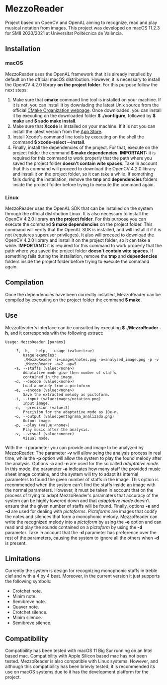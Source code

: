 # MezzoReader
 Project based on OpenCV and OpenAL aiming to recognize, read and play musical notation from images. This project was developed on macOS 11.2.3 for SMII 2020/2021 at Universitat Politècnica de València.
 
 ## Installation
 ### macOS
 MezzoReader uses the OpenAL framework that it is already installed by default on the official macOS distribution. However, it is necessary to install the OpenCV 4.2.0 library **on the project folder**. For this purpose follow the next steps:
 1. Make sure that **cmake** command line tool is installed on your machine. If it is not, you can install it by downlading the latest Unix source from the official [CMake Organization webpage](https://cmake.org/download/). Once downloaded, you can install it by executing on the downloaded folder **$ ./configure**, followed by **$ make** and **$ sudo make install**.
 2. Make sure that **Xcode** is installed on your machine. If it is not you can install the latest version from the [App Store](https://www.google.com/url?sa=t&rct=j&q=&esrc=s&source=web&cd=&cad=rja&uact=8&ved=2ahUKEwj4ju7fnYrwAhXRbsAKHWJhAW4QFjAAegQIAxAD&url=https%3A%2F%2Fapps.apple.com%2Fes%2Fapp%2Fxcode%2Fid497799835%3Fmt%3D12&usg=AOvVaw2hyaQ-p-FBilgfTLM1S46t).
 3. Install Xcode's command line tools by executing on the shell the command **$ xcode-select --install**.
 4. Finally, install the dependencies of the project. For that, execute on the project folder the command **$ make dependencies**. **IMPORTANT:** it is required for this command to work properly that the path where you saved the project folder **doesn't contain wite spaces**. Take in account that this command will proceed to download the OpenCV 4.2.0 library and install it on the project folder, so it can take a while. If something fails during the installation, remove the **tmp** and **dependencies** folders inside the project folder before trying to execute the command again.
 
 ### Linux
 MezzoReader uses the OpenAL SDK that can be installed on the system through the official distribution Linux. It is also necessary to install the OpenCV 4.2.0 library **on the project folder**. For this purpose you can execute the command **$ make dependencies** on the project folder. This command will verify that the OpenAL SDK is installed, and will install it if it is not (requieres superuser privileges). It also will proceed to download the OpenCV 4.2.0 library and install it on the project folder, so it can take a while. **IMPORTANT:** it is required for this command to work properly that the path where you saved the project folder **doesn't contain wite spaces**. If something fails during the installation, remove the **tmp** and **dependencies** folders inside the project folder before trying to execute the command again.
 
 ## Compilation
 Once the dependencies have been correctly installed, MezzoReader can be compiled by executing on the project folder the command **$ make**.
 
 ## Use
 MezzoReader's interface can be consulted by executing **$ ./MezzoReader -h**, and it corresponds with the following extract:
 ```
 Usage: MezzoReader [params] 

     -?, -h, --help, --usage (value:true)
         Usage examples: 
         ./MezzoReader -i=images/notes.png -o=analysed_image.png -p -v 
         ./MezzoReader -a=2 -ap=5
     -a, --staffs (value:<none>)
         Adaptative mode give then number of staffs
         contained in the image.
     -d, --decode (value:<none>)
         Load a melody from a pictoform
     -e, --encode (value:<none>)
         Save the extracted melody as pictoform.
     -i, --input (value:images/notation.png)
         Input image.
     -n, --precision (value:3)
         Precision for the adaptative mode as 10e-n.
     -o, --output (value:pentagrama_analizado.png)
         Output image.
     -p, --play (value:<none>)
         Play music after the analysis.
     -v, --visual (value:<none>)
         Visual mode.
 
 ```
 With the **-i** parameter you can provide and image to be analyzed by MezzoReader. The parameter **-v** will allow seing the analysis process in real time, while the **-p** option will allow the system to play the found melody after the analysis.
 Options **-a** and **-n** are used for the so called *adaptative mode*. In this mode, the parameter **-a** indicates how many staff the provided music sheet image contains, and the system will try to adapt its internal parameters to found the given number of staffs in the image. This option is recommended when the system can't find the staffs inside an image with the normal parameters. However, it must be taken in account that on the process of trying to adapt MezzoReader's paramaters that accuracy of the system can be highly lowered down and that *adaptative mode* doesn't ensure that the given number of staffs will be found.
 Finally, options **-e** and **-d** are used for dealing with *pictoforms*. *Pictoforms* are images that codify the notes and silences that form a monophonic melody. MezzoReader can write the recognized melody into a *pictoform* by using the **-e** option and can read and play the sounds contained on a *pictoform* by using the **-d** parameter. Take in account that the **-d** parameter has preference over the rest of the parameters, causing the system to ignore all the others when **-d** is present.
 
 ## Limitations
 Currently the system is design for recognizing monophonic staffs in treble clef and with a 4 by 4 beat. Moreover, in the current version it just supports the following symbols:
 * Crotchet note.
 * Minim note.
 * Semibreve note.
 * Quaver note.
 * Crotchet silence.
 * Minim silence.
 * Semibreve silence.
 
 ## Compatibility
 Compatibility has been tested with macOS 11 Big Sur running on an Intel based mac. Compatibility with Apple Silicon based mac has not been tested.
 MezzoReader is also compatible with Linux systems. However, and although this compatibility has been brievly tested, it is recommended its use on macOS systems due to it has the development platform for the project.

